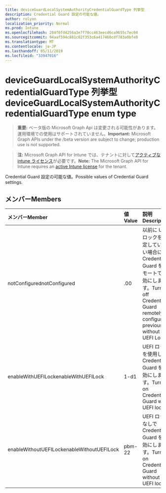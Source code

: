 ```yaml
---
title: deviceGuardLocalSystemAuthorityCredentialGuardType 列挙型
description: Credential Guard 設定の可能な値。
author: rolyon
localization_priority: Normal
ms.prod: Intune
ms.openlocfilehash: 284f0fd4256a3e7f70cc463eecd6ca9655c7ec04
ms.sourcegitcommit: 94aaf594c881c02f353c6a417460cdf783a0bfe0
ms.translationtype: MT
ms.contentlocale: ja-JP
ms.lasthandoff: 05/11/2019
ms.locfileid: "33947016"
---
```

# <a name="deviceguardlocalsystemauthoritycredentialguardtype-enum-type"></a><span data-ttu-id="2b44b-103">deviceGuardLocalSystemAuthorityCredentialGuardType 列挙型</span><span class="sxs-lookup"><span data-stu-id="2b44b-103">deviceGuardLocalSystemAuthorityCredentialGuardType enum type</span></span>

> <span data-ttu-id="2b44b-104">**重要:** ベータ版の Microsoft Graph Api は変更される可能性があります。運用環境での使用はサポートされていません。</span><span class="sxs-lookup"><span data-stu-id="2b44b-104">**Important:** Microsoft Graph APIs under the /beta version are subject to change; production use is not supported.</span></span>

> <span data-ttu-id="2b44b-105">**注:** Microsoft Graph API for Intune では、テナントに対して[アクティブな intune ライセンス](https://go.microsoft.com/fwlink/?linkid=839381)が必要です。</span><span class="sxs-lookup"><span data-stu-id="2b44b-105">**Note:** The Microsoft Graph API for Intune requires an [active Intune license](https://go.microsoft.com/fwlink/?linkid=839381) for the tenant.</span></span>

<span data-ttu-id="2b44b-106">Credential Guard 設定の可能な値。</span><span class="sxs-lookup"><span data-stu-id="2b44b-106">Possible values of Credential Guard settings.</span></span>

## <a name="members"></a><span data-ttu-id="2b44b-107">メンバー</span><span class="sxs-lookup"><span data-stu-id="2b44b-107">Members</span></span>
|<span data-ttu-id="2b44b-108">メンバー</span><span class="sxs-lookup"><span data-stu-id="2b44b-108">Member</span></span>|<span data-ttu-id="2b44b-109">値</span><span class="sxs-lookup"><span data-stu-id="2b44b-109">Value</span></span>|<span data-ttu-id="2b44b-110">説明</span><span class="sxs-lookup"><span data-stu-id="2b44b-110">Description</span></span>|
|:---|:---|:---|
|<span data-ttu-id="2b44b-111">notConfigured</span><span class="sxs-lookup"><span data-stu-id="2b44b-111">notConfigured</span></span>|<span data-ttu-id="2b44b-112">.0</span><span class="sxs-lookup"><span data-stu-id="2b44b-112">0</span></span>|<span data-ttu-id="2b44b-113">以前に UEFI ロックを設定していない場合に、Credential Guard をリモートで無効にします。</span><span class="sxs-lookup"><span data-stu-id="2b44b-113">Turns off Credential Guard remotely if configured previously without UEFI Lock.</span></span>|
|<span data-ttu-id="2b44b-114">enableWithUEFILock</span><span class="sxs-lookup"><span data-stu-id="2b44b-114">enableWithUEFILock</span></span>|<span data-ttu-id="2b44b-115">1-d</span><span class="sxs-lookup"><span data-stu-id="2b44b-115">1</span></span>|<span data-ttu-id="2b44b-116">UEFI ロックを使用して Credential Guard を有効にします。</span><span class="sxs-lookup"><span data-stu-id="2b44b-116">Turns on Credential Guard with UEFI lock.</span></span>|
|<span data-ttu-id="2b44b-117">enableWithoutUEFILock</span><span class="sxs-lookup"><span data-stu-id="2b44b-117">enableWithoutUEFILock</span></span>|<span data-ttu-id="2b44b-118">pbm-2</span><span class="sxs-lookup"><span data-stu-id="2b44b-118">2</span></span>|<span data-ttu-id="2b44b-119">UEFI ロックなしで Credential Guard を有効にします。</span><span class="sxs-lookup"><span data-stu-id="2b44b-119">Turns on Credential Guard without UEFI lock.</span></span>|




